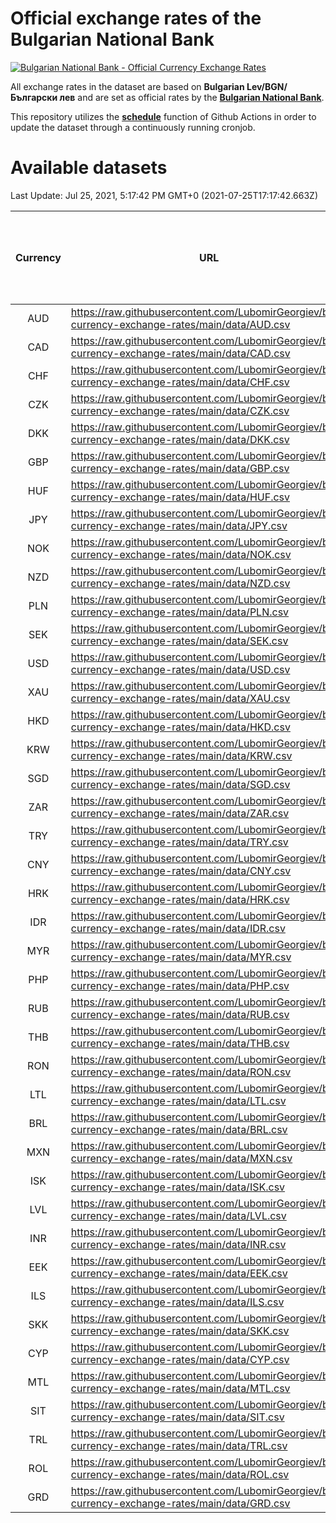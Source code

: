 # Official exchange rates of the Bulgarian National Bank

[![Bulgarian National Bank - Official Currency Exchange Rates](https://github.com/LubomirGeorgiev/bnb-currency-exchange-rates/actions/workflows/update-rates.yml/badge.svg?branch=main)](https://github.com/LubomirGeorgiev/bnb-currency-exchange-rates/actions/workflows/update-rates.yml)

All exchange rates in the dataset are based on **Bulgarian Lev/BGN/Български лев** and are set as official rates by the [**Bulgarian National Bank**](https://www.bnb.bg/Statistics/StExternalSector/StExchangeRates/StERForeignCurrencies/index.htm?toLang=_EN).

This repository utilizes the [**schedule**](https://docs.github.com/en/actions/reference/events-that-trigger-workflows) function of Github Actions in order to update the dataset through a continuously running cronjob.

# Available datasets

<!-- START LINKS (DO NOT EVER FU*ING DELETE THIS COMMENT FOR THE LOVE OF YOUR LIFE!!! IF YOU ARE CURIOS HOW IT WORKS, YOU CAN HAVE A LOOK AT ./src/updateReadme.ts) -->

Last Update: Jul 25, 2021, 5:17:42 PM GMT+0 (2021-07-25T17:17:42.663Z)

| Currency | URL                                                                                             | Number of records | Number of missing days that were filled in |
| :------: | ----------------------------------------------------------------------------------------------- | :---------------: | :----------------------------------------: |
|   AUD    | https://raw.githubusercontent.com/LubomirGeorgiev/bnb-currency-exchange-rates/main/data/AUD.csv |       7832        |                    2411                    |
|   CAD    | https://raw.githubusercontent.com/LubomirGeorgiev/bnb-currency-exchange-rates/main/data/CAD.csv |       7832        |                    2411                    |
|   CHF    | https://raw.githubusercontent.com/LubomirGeorgiev/bnb-currency-exchange-rates/main/data/CHF.csv |       7832        |                    2411                    |
|   CZK    | https://raw.githubusercontent.com/LubomirGeorgiev/bnb-currency-exchange-rates/main/data/CZK.csv |       7832        |                    2411                    |
|   DKK    | https://raw.githubusercontent.com/LubomirGeorgiev/bnb-currency-exchange-rates/main/data/DKK.csv |       7832        |                    2411                    |
|   GBP    | https://raw.githubusercontent.com/LubomirGeorgiev/bnb-currency-exchange-rates/main/data/GBP.csv |       7832        |                    2411                    |
|   HUF    | https://raw.githubusercontent.com/LubomirGeorgiev/bnb-currency-exchange-rates/main/data/HUF.csv |       7832        |                    2411                    |
|   JPY    | https://raw.githubusercontent.com/LubomirGeorgiev/bnb-currency-exchange-rates/main/data/JPY.csv |       7832        |                    2411                    |
|   NOK    | https://raw.githubusercontent.com/LubomirGeorgiev/bnb-currency-exchange-rates/main/data/NOK.csv |       7832        |                    2411                    |
|   NZD    | https://raw.githubusercontent.com/LubomirGeorgiev/bnb-currency-exchange-rates/main/data/NZD.csv |       7832        |                    2411                    |
|   PLN    | https://raw.githubusercontent.com/LubomirGeorgiev/bnb-currency-exchange-rates/main/data/PLN.csv |       7832        |                    2411                    |
|   SEK    | https://raw.githubusercontent.com/LubomirGeorgiev/bnb-currency-exchange-rates/main/data/SEK.csv |       7832        |                    2411                    |
|   USD    | https://raw.githubusercontent.com/LubomirGeorgiev/bnb-currency-exchange-rates/main/data/USD.csv |       7832        |                    2411                    |
|   XAU    | https://raw.githubusercontent.com/LubomirGeorgiev/bnb-currency-exchange-rates/main/data/XAU.csv |       7831        |                    2412                    |
|   HKD    | https://raw.githubusercontent.com/LubomirGeorgiev/bnb-currency-exchange-rates/main/data/HKD.csv |       7532        |                    2322                    |
|   KRW    | https://raw.githubusercontent.com/LubomirGeorgiev/bnb-currency-exchange-rates/main/data/KRW.csv |       7532        |                    2322                    |
|   SGD    | https://raw.githubusercontent.com/LubomirGeorgiev/bnb-currency-exchange-rates/main/data/SGD.csv |       7532        |                    2322                    |
|   ZAR    | https://raw.githubusercontent.com/LubomirGeorgiev/bnb-currency-exchange-rates/main/data/ZAR.csv |       7532        |                    2322                    |
|   TRY    | https://raw.githubusercontent.com/LubomirGeorgiev/bnb-currency-exchange-rates/main/data/TRY.csv |       6018        |                    1856                    |
|   CNY    | https://raw.githubusercontent.com/LubomirGeorgiev/bnb-currency-exchange-rates/main/data/CNY.csv |       5900        |                    1822                    |
|   HRK    | https://raw.githubusercontent.com/LubomirGeorgiev/bnb-currency-exchange-rates/main/data/HRK.csv |       5900        |                    1822                    |
|   IDR    | https://raw.githubusercontent.com/LubomirGeorgiev/bnb-currency-exchange-rates/main/data/IDR.csv |       5900        |                    1822                    |
|   MYR    | https://raw.githubusercontent.com/LubomirGeorgiev/bnb-currency-exchange-rates/main/data/MYR.csv |       5900        |                    1822                    |
|   PHP    | https://raw.githubusercontent.com/LubomirGeorgiev/bnb-currency-exchange-rates/main/data/PHP.csv |       5900        |                    1822                    |
|   RUB    | https://raw.githubusercontent.com/LubomirGeorgiev/bnb-currency-exchange-rates/main/data/RUB.csv |       5900        |                    1822                    |
|   THB    | https://raw.githubusercontent.com/LubomirGeorgiev/bnb-currency-exchange-rates/main/data/THB.csv |       5900        |                    1822                    |
|   RON    | https://raw.githubusercontent.com/LubomirGeorgiev/bnb-currency-exchange-rates/main/data/RON.csv |       5841        |                    1804                    |
|   LTL    | https://raw.githubusercontent.com/LubomirGeorgiev/bnb-currency-exchange-rates/main/data/LTL.csv |       5141        |                    1570                    |
|   BRL    | https://raw.githubusercontent.com/LubomirGeorgiev/bnb-currency-exchange-rates/main/data/BRL.csv |       4930        |                    1525                    |
|   MXN    | https://raw.githubusercontent.com/LubomirGeorgiev/bnb-currency-exchange-rates/main/data/MXN.csv |       4930        |                    1525                    |
|   ISK    | https://raw.githubusercontent.com/LubomirGeorgiev/bnb-currency-exchange-rates/main/data/ISK.csv |       4837        |                    1494                    |
|   LVL    | https://raw.githubusercontent.com/LubomirGeorgiev/bnb-currency-exchange-rates/main/data/LVL.csv |       4787        |                    1467                    |
|   INR    | https://raw.githubusercontent.com/LubomirGeorgiev/bnb-currency-exchange-rates/main/data/INR.csv |       4561        |                    1409                    |
|   EEK    | https://raw.githubusercontent.com/LubomirGeorgiev/bnb-currency-exchange-rates/main/data/EEK.csv |       3993        |                    1219                    |
|   ILS    | https://raw.githubusercontent.com/LubomirGeorgiev/bnb-currency-exchange-rates/main/data/ILS.csv |       3836        |                    1189                    |
|   SKK    | https://raw.githubusercontent.com/LubomirGeorgiev/bnb-currency-exchange-rates/main/data/SKK.csv |       2966        |                    908                     |
|   CYP    | https://raw.githubusercontent.com/LubomirGeorgiev/bnb-currency-exchange-rates/main/data/CYP.csv |       2898        |                    882                     |
|   MTL    | https://raw.githubusercontent.com/LubomirGeorgiev/bnb-currency-exchange-rates/main/data/MTL.csv |       2598        |                    793                     |
|   SIT    | https://raw.githubusercontent.com/LubomirGeorgiev/bnb-currency-exchange-rates/main/data/SIT.csv |       2536        |                    772                     |
|   TRL    | https://raw.githubusercontent.com/LubomirGeorgiev/bnb-currency-exchange-rates/main/data/TRL.csv |       1812        |                    553                     |
|   ROL    | https://raw.githubusercontent.com/LubomirGeorgiev/bnb-currency-exchange-rates/main/data/ROL.csv |       1691        |                    518                     |
|   GRD    | https://raw.githubusercontent.com/LubomirGeorgiev/bnb-currency-exchange-rates/main/data/GRD.csv |        359        |                    107                     |

<!-- END LINKS (DO NOT EVER FU*ING DELETE THIS COMMENT FOR THE LOVE OF YOUR LIFE!!! IF YOU ARE CURIOS HOW IT WORKS, YOU CAN HAVE A LOOK AT ./src/updateReadme.ts) -->
